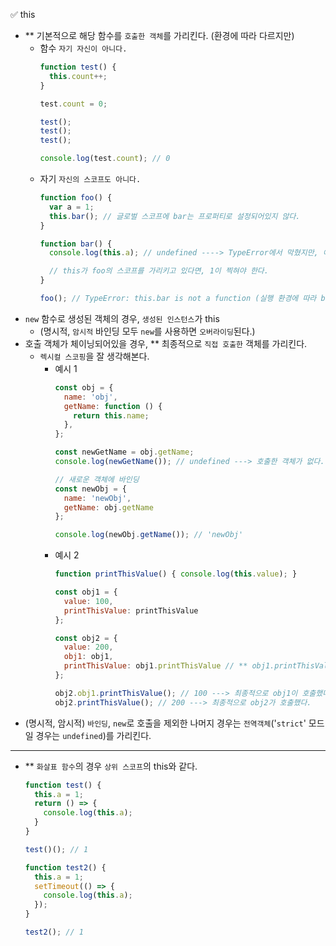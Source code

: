 ✅ this

* ** 기본적으로 해당 함수를 `호출한 객체`를 가리킨다. (환경에 따라 다르지만)
  * 함수 `자기 자신이 아니다.`
    ```js
    function test() {
      this.count++;
    }

    test.count = 0;

    test();
    test();
    test();

    console.log(test.count); // 0
    ```
  * 자기 `자신의 스코프도 아니다.`
    ```js
    function foo() {
      var a = 1;
      this.bar(); // 글로벌 스코프에 bar는 프로퍼티로 설정되어있지 않다.
    }

    function bar() {
      console.log(this.a); // undefined ----> TypeError에서 막혔지만, 애초에 여기서도 this는 글로벌 스코프를 가리킨다.

      // this가 foo의 스코프를 가리키고 있다면, 1이 찍혀야 한다.
    }

    foo(); // TypeError: this.bar is not a function (실행 환경에 따라 bar가 실행되기도 한다.)
    ```
* `new` 함수로 생성된 객체의 경우, `생성된 인스턴스`가 this
  * (명시적, `암시적` 바인딩 모두 `new`를 사용하면 `오버라이딩`된다.)
* 호출 객체가 체이닝되어있을 경우, ** 최종적으로 `직접 호출한` 객체를 가리킨다.
  * `렉시컬 스코핑`을 잘 생각해본다.
    * 예시 1
      ```js
      const obj = {
        name: 'obj',
        getName: function () {
          return this.name;
        },
      };

      const newGetName = obj.getName;
      console.log(newGetName()); // undefined ---> 호출한 객체가 없다.

      // 새로운 객체에 바인딩
      const newObj = {
        name: 'newObj',
        getName: obj.getName
      };

      console.log(newObj.getName()); // 'newObj'
      ```
    * 예시 2
      ```js
      function printThisValue() { console.log(this.value); }

      const obj1 = {
        value: 100,
        printThisValue: printThisValue
      };

      const obj2 = {
        value: 200,
        obj1: obj1,
        printThisValue: obj1.printThisValue // ** obj1.printThisValue라는 함수 내용을 할당한 것이지, obj1이 호출한 것은 아니다!!
      };

      obj2.obj1.printThisValue(); // 100 ---> 최종적으로 obj1이 호출했다.
      obj2.printThisValue(); // 200 ---> 최종적으로 obj2가 호출했다.
      ```
* (명시적, 암시적) `바인딩`, `new`로 호출을 제외한 나머지 경우는 `전역객체`('`strict`' 모드일 경우는 `undefined`)를 가리킨다.

<hr />

* ** `화살표 함수`의 경우 `상위 스코프`의 this와 같다.
  ```javascript
  function test() {
    this.a = 1;
    return () => {
      console.log(this.a);
    }
  }

  test()(); // 1

  function test2() {
    this.a = 1;
    setTimeout(() => {
      console.log(this.a);
    });
  }

  test2(); // 1
  ```